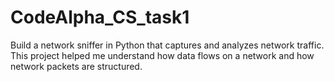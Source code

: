 # CodeAlpha_CS_task1
Build a network sniffer in Python that captures and analyzes network traffic. This project helped me understand how data flows on a network and how network packets are structured.
